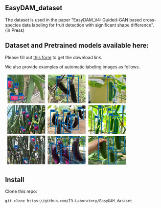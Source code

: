 ## EasyDAM_dataset
The dataset is used in the paper "EasyDAM_V4: Guided-GAN based cross-species data labeling for fruit detection with significant shape difference".  (in Press) 
## Dataset and Pretrained models available here:
Please fill out [this form](https://forms.gle/PFhxjcpQZvq3xvo46) to get the download link.  

We also provide examples of automatic labeling images as follows.  

<img src="https://github.com/I3-Laboratory/EasyDAM_dataset/blob/main/test_picture.jpg" width="400px">  

## Install
Clone this repo:  
```
git clone https://github.com/I3-Laboratory/EasyDAM_dataset
```
